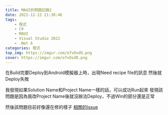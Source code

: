 ```yaml
---
title: MAUI的問題記錄2
date: 2021-12-12 21:30:46
tags:
    - 程式
    - C#
    - MAUI
    - Visual Studio 2022
    - .Net 6
categories: 程式
top_img: https://imgur.com/o7vOsdO.png
cover: https://imgur.com/o7vOsdO.png
---
```

在Build完要Deploy到Android模擬器上時，出現Need recipe file的訊息
然後就Deploy失敗

我發現如果Solution Name和Project Name一樣的話，可以成功Run起來
發現該問題是因為我改Project Name後就沒辦法Deploy，不過Win的部分還是正常

然後該問題目前好像還在修的樣子
[相關的Issue](https://github.com/dotnet/maui/issues/2942)